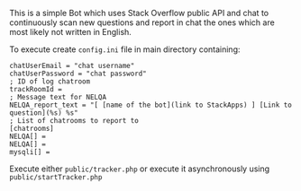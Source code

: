 This is a simple Bot which uses Stack Overflow public API and chat to continuously scan new questions and report in chat the ones which are most likely not written in English. 

To execute create `config.ini` file in main directory containing:

```
chatUserEmail = "chat username"
chatUserPassword = "chat password"
; ID of log chatroom
trackRoomId = 
; Message text for NELQA
NELQA_report_text = "[ [name of the bot](link to StackApps) ] [Link to question](%s) %s" 
; List of chatrooms to report to
[chatrooms]
NELQA[] = 
NELQA[] = 
mysqli[] = 
```

Execute either `public/tracker.php` or execute it asynchronously using `public/startTracker.php`
